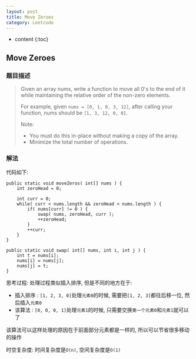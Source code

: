 ```yaml
---
layout: post
title: Move Zeroes
category: Leetcode
---
```


* content
{:toc}

## Move Zeroes

### 题目描述

> Given an array nums, write a function to move all 0's to the end of it while maintaining the relative order of the non-zero elements.
>
> For example, given `nums = [0, 1, 0, 3, 12]`, after calling your function, nums should be `[1, 3, 12, 0, 0]`.
>
> Note:
>
> * You must do this in-place without making a copy of the array.
> * Minimize the total number of operations.

### 解法

代码如下:

    public static void moveZeros( int[] nums ) {
        int zeroHead = 0;

        int curr = 0;
        while( curr < nums.length && zeroHead < nums.length ) {
            if( nums[curr] != 0 ) {
                swap( nums, zeroHead, curr );
                ++zeroHead;
            }
            ++curr;
        }
    }

    public static void swap( int[] nums, int i, int j ) {
        int t = nums[i];
        nums[i] = nums[j];
        nums[j] = t;
    }

思考过程: 处理过程类似插入排序, 但是不同的地方在于:

* 插入排序 : `[1, 2, 3, 0]`处理`元素0`的时候, 需要把`[1, 2, 3]`都往后移一位, 然后插入`元素0`
* 该算法 : `[0, 0, 0, 1]`处理`元素1`的时候, 只需要交换`第一个元素0`和`元素1`就可以了

该算法可以这样处理的原因在于前面部分元素都是一样的, 所以可以节省很多移动的操作

时空复杂度: 时间复杂度是`O(n)`, 空间复杂度是`O(1)`
